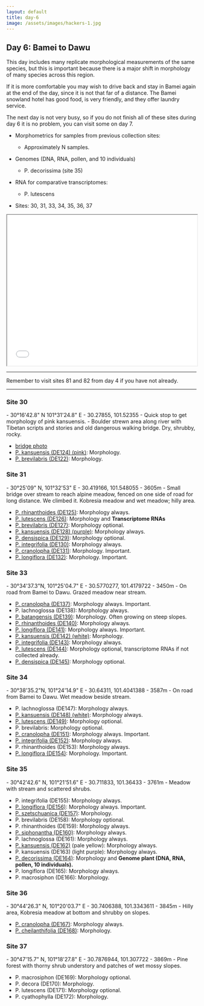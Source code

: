 ```yaml
---
layout: default
title: day-6
image: /assets/images/hackers-1.jpg
---
```




## Day 6: Bamei to Dawu
This day includes many replicate morphological measurements of the same 
species, but this is important because there is a major shift in morphology
of many species across this region.

If it is more comfortable you may wish to drive back and stay in Bamei
again at the end of the day, since it is not that far of a distance.
The Bamei snowland hotel has good food, is very friendly, and they offer
laundry service.

The next day is not very busy, so if you do not finish all of these sites
during day 6 it is no problem, you can visit some on day 7.

- Morphometrics for samples from previous collection sites:
	- Approximately N samples.

- Genomes (DNA, RNA, pollen, and 10 individuals)
	- P. decorissima (site 35)

- RNA for comparative transcriptomes:
	- P. lutescens

- Sites: 30, 31, 33, 34, 35, 36, 37

 <iframe src="../assets/maps/day6.html" height='400px' width="100%" title="Iframe Example"></iframe> 



------------------------------------------------------------------------
Remember to visit sites 81 and 82 from day 4 if you have not 
already.

--------------------------------------------------------------------------




<h3 class="mt-5"> Site 30 </h3>
- 30°16'42.8" N	101°31'24.8" E
- 30.27855, 101.52355
- Quick stop to get morphology of pink kansuensis.
- Boulder strewn area along river with Tibetan scripts and stories and old dangerous walking bridge. Dry, shrubby, rocky.

- [bridge photo](../assets/flowers/site-30.jpg)
- [P. kansuensis (DE124) (pink)](../assets/flowers/DE124-kansuensis.jpg): Morphology.
- [P. brevilabris (DE122)](../assets/flowers/DE122-brevilabris.jpg): Morphology.


<h3 class="mt-5"> Site 31 </h3>
- 30°25'09" N, 101°32'53" E
- 30.419166, 101.548055
- 3605m
- Small bridge over stream to reach alpine meadow, fenced on one side of road for long distance. We climbed it.	Kobresia meadow and wet meadow; hilly area.

- [P. rhinanthoides (DE125)](../assets/flowers/DE125-rhinanthoides.jpg): Morphology always. 
- [P. lutescens (DE126)](../assets/flowers/DE126-lutescens.jpg): Morphology and <b>Transcriptome RNAs</b>
- [P. brevilabris (DE127)](../assets/flowers/DE127-brevilabris.jpg): Morphology optional.
- [P. kansuensis (DE128) (purple)](../assets/flowers/DE128-kansuensis.jpg): Morphology always. 
- [P. densispica (DE129)](../assets/flowers/DE129-densispica.jpg): Morphology optional.
- [P. integrifolia (DE130)](../assets/flowers/DE130-integrifolia.jpg): Morphology always. 
- [P. cranolopha (DE131)](../assets/flowers/DE131-cranolopha.jpg): Morphology. Important.
- [P. longiflora (DE132)](../assets/flowers/DE132-longiflora.jpg): Morphology. Important.


<h3 class="mt-5"> Site 33 </h3>
- 30°34'37.3"N,	101°25'04.7" E
- 30.5770277, 101.4179722
- 3450m
- On road from Bamei to Dawu. Grazed meadow near stream.


- [P. cranolopha (DE137)](../assets/flowers/DE137-cranolopha.jpg): Morphology always. Important.
- P. lachnoglossa (DE138): Morphology always.
- [P. batangensis (DE139)](../assets/flowers/DE139-batangensis.jpg): Morphology. Often growing on steep slopes.
- [P. rhinanthoides (DE140)](../assets/flowers/DE140-rhinanthoides.jpg): Morphology always.
- [P. longiflora (DE141)](../assets/flowers/DE141-longiflora.jpg): Morphology always. Important.
- [P. kansuensis (DE142) (white)](../assets/flowers/DE142-kansuensis.jpg): Morphology.
- [P. integrifolia (DE143)](../assets/flowers/DE143-integrifolia.jpg): Morphology always.
- [P. lutescens (DE144)](../assets/flowers/DE144-lutescens.jpg): Morphology optional, transcriptome RNAs if not collected already.
- [P. densispica (DE145)](../assets/flowers/DE145-densispica.jpg): Morphology optional.



<h3 class="mt-5"> Site 34 </h3>
- 30°38'35.2"N,	101°24'14.9" E
- 30.64311, 101.4041388
- 3587m
- On road from Bamei to Dawu. Wet meadow beside stream.

- P. lachnoglossa (DE147): Morphology always.
- [P. kansuensis (DE148) (white)](../assets/flowers/DE148-kansuensis.jpg): Morphology always.
- [P. lutescens (DE149)](../assets/flowers/DE149-lutescens.jpg): Morphology optional.
- P. brevilabris: Morphology optional.
- [P. cranolopha (DE151)](../assets/flowers/DE151-cranolopha.jpg): Morphology always. Important.
- [P. integrifolia (DE152)](../assets/flowers/DE152-integrifolia.jpg): Morphology always.
- P. rhinanthoides (DE153): Morphology always.
- [P. longiflora (DE154)](../assets/flowers/DE154-longiflora.jpg): Morphology. Important.


<h3 class="mt-5"> Site 35 </h3>
- 30°42'42.6" N,	101°21'51.6" E
- 30.711833, 101.36433
- 3761m
- Meadow with stream and scattered shrubs.

- P. integrifolia (DE155): Morphology always.
- [P. longiflora (DE156)](../assets/flowers/DE156-longiflora.jpg): Morphology always. Important.
- [P. szetschuanica (DE157)](../assets/flowers/DE157-szetschuanica.jpg): Morphology.
- P. brevilabris (DE158): Morphology optional.
- P. rhinanthoides (DE159): Morphology always.
- [P. siphonantha (DE160)](../assets/flowers/DE160-siphonantha.jpg): Morphology always.
- P. lachnoglossa (DE161): Morphology always.
- [P. kansuensis (DE162)](../assets/flowers/DE162-kansuensis.jpg) (pale yellow): Morphology always.
- P. kansuensis (DE163) (light purple): Morphology always.
- [P. decorissima (DE164)](../assets/flowers/DE164-decorissima.jpg): Morphology and <b>Genome plant (DNA, RNA, pollen, 10 individuals).</b>
- P. longiflora (DE165): Morphology always.
- P. macrosiphon (DE166): Morphology.



<h3 class="mt-5"> Site 36 </h3>
- 30°44'26.3" N, 101°20'03.7" E
- 30.7406388, 101.3343611
- 3845m
- Hilly area, Kobresia meadow at bottom and shrubby on slopes.

- [P. cranolopha (DE167)](../assets/flowers/DE167-cranolopha.jpg): Morphology always.
- [P. cheilanthifolia (DE168)](../assets/flowers/DE168-cheilanthifolia): Morphology.



<h3 class="mt-5"> Site 37 </h3>
- 30°47'15.7" N, 101°18'27.8" E
- 30.7876944, 101.307722
- 3869m
- Pine forest with thorny shrub understory and patches of wet mossy slopes.

- P. macrosiphon (DE169): Morphology optional.
- P. decora (DE170): Morphology.
- P. lutescens (DE171): Morphology optional.
- P. cyathophylla (DE172): Morphology.

